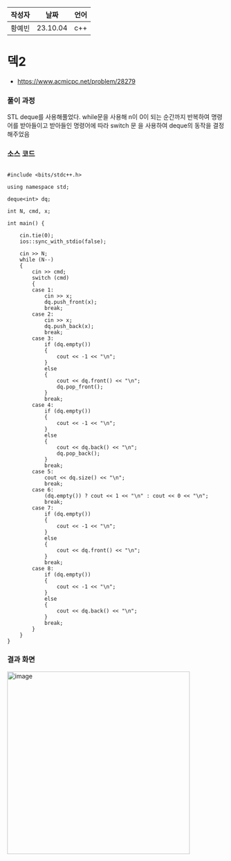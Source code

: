 | 작성자  |   날짜   | 언어    |
| ------- | --------- | ------- |
| 황예빈  | 23.10.04  | c++  |

# 덱2

 - https://www.acmicpc.net/problem/28279
  

### 풀이 과정  


STL deque를 사용해풀었다. 
while문을 사용해 n이 0이 되는 순간까지 반복하여 명령어를 받아들이고 
받아들인 명령어에 따라 switch 문 을 사용하여 deque의 동작을 결정해주었음 


### 소스 코드

```

#include <bits/stdc++.h>

using namespace std;

deque<int> dq;

int N, cmd, x;

int main() {

	cin.tie(0); 
	ios::sync_with_stdio(false);
    
	cin >> N;
	while (N--)
	{
		cin >> cmd;
		switch (cmd)
		{
		case 1:
			cin >> x;
			dq.push_front(x);
			break;
		case 2:
			cin >> x;
			dq.push_back(x);
			break;
		case 3:
			if (dq.empty())
			{
				cout << -1 << "\n";
			}
			else
			{
				cout << dq.front() << "\n";
				dq.pop_front();
			}
			break;
		case 4:
			if (dq.empty())
			{
				cout << -1 << "\n";
			}
			else
			{
				cout << dq.back() << "\n";
				dq.pop_back();
			}
			break;
		case 5:
			cout << dq.size() << "\n";
			break;
		case 6:
			(dq.empty()) ? cout << 1 << "\n" : cout << 0 << "\n";
			break;
		case 7:
			if (dq.empty())
			{
				cout << -1 << "\n";
			}
			else
			{
				cout << dq.front() << "\n";
			}
			break;
		case 8:
			if (dq.empty())
			{
				cout << -1 << "\n";
			}
			else
			{
				cout << dq.back() << "\n";
			}
			break;
		}
	}
}

```

### 결과 화면


<img width="422" alt="image" src="https://github.com/gnbhub/20232_C_Algorithm/assets/108808701/cfaaf2e6-14e7-46e6-a2e0-21bfac9bd587">
